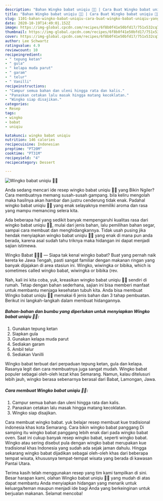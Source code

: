 ```yaml
---
description: "Bahan Wingko babat uniqiu 🍞🍘 | Cara Buat Wingko babat uniqiu 🍞🍘 Yang Menggugah Selera"
title: "Bahan Wingko babat uniqiu 🍞🍘 | Cara Buat Wingko babat uniqiu 🍞🍘 Yang Menggugah Selera"
slug: 1101-bahan-wingko-babat-uniqiu-cara-buat-wingko-babat-uniqiu-yang-menggugah-selera
date: 2020-10-19T14:49:01.152Z
image: https://img-global.cpcdn.com/recipes/6f8b0f41e50bfd17/751x532cq70/wingko-babat-uniqiu-🍞🍘-foto-resep-utama.jpg
thumbnail: https://img-global.cpcdn.com/recipes/6f8b0f41e50bfd17/751x532cq70/wingko-babat-uniqiu-🍞🍘-foto-resep-utama.jpg
cover: https://img-global.cpcdn.com/recipes/6f8b0f41e50bfd17/751x532cq70/wingko-babat-uniqiu-🍞🍘-foto-resep-utama.jpg
author: Lee Schwartz
ratingvalue: 4.9
reviewcount: 10
recipeingredient:
- " tepung ketan"
- " gula"
- " kelapa muda parut"
- " garam"
- " telur"
- " Vanilli"
recipeinstructions:
- "Campur semua bahan dan uleni hingga rata dan kalis."
- "Panaskan cetakan lalu masak hingga matang kecoklatan."
- "Wingko siap disajikan."
categories:
- Resep
tags:
- wingko
- babat
- uniqiu

katakunci: wingko babat uniqiu 
nutrition: 146 calories
recipecuisine: Indonesian
preptime: "PT20M"
cooktime: "PT31M"
recipeyield: "4"
recipecategory: Dessert

---
```



![Wingko babat uniqiu 🍞🍘](https://img-global.cpcdn.com/recipes/6f8b0f41e50bfd17/751x532cq70/wingko-babat-uniqiu-🍞🍘-foto-resep-utama.jpg)

Anda sedang mencari ide resep wingko babat uniqiu 🍞🍘 yang Bikin Ngiler? Cara membuatnya memang susah-susah gampang. bila keliru mengolah maka hasilnya akan hambar dan justru cenderung tidak enak. Padahal wingko babat uniqiu 🍞🍘 yang enak selayaknya memiliki aroma dan rasa yang mampu memancing selera kita.

Ada beberapa hal yang sedikit banyak mempengaruhi kualitas rasa dari wingko babat uniqiu 🍞🍘, mulai dari jenis bahan, lalu pemilihan bahan segar, sampai cara membuat dan menghidangkannya. Tidak usah pusing jika hendak menyiapkan wingko babat uniqiu 🍞🍘 yang enak di mana pun anda berada, karena asal sudah tahu triknya maka hidangan ini dapat menjadi sajian istimewa.

Wingko Babat 🥥🥞🍘 — Siapa tak kenal wingko babat? Buat yang pernah naik kereta ke Jawa Tengah, pasti sangat familiar dengan makanan ringan yang banyak dijajakan di area stasiun ini. Wingko, wiwingka or bibika, which is sometimes called wingko babat, wiwingka or bibika (rev.


Nah, kali ini kita coba, yuk, kreasikan wingko babat uniqiu 🍞🍘 sendiri di rumah. Tetap dengan bahan sederhana, sajian ini bisa memberi manfaat untuk membantu menjaga kesehatan tubuh kita. Anda bisa membuat Wingko babat uniqiu 🍞🍘 memakai 6 jenis bahan dan 3 tahap pembuatan. Berikut ini langkah-langkah dalam membuat hidangannya.

<!--inarticleads1-->

##### Bahan-bahan dan bumbu yang diperlukan untuk menyiapkan Wingko babat uniqiu 🍞🍘:

1. Gunakan  tepung ketan
1. Siapkan  gula
1. Gunakan  kelapa muda parut
1. Sediakan  garam
1. Ambil  telur
1. Sediakan  Vanilli


Wingko babat terbuat dari perpaduan tepung ketan, gula dan kelapa. Rasanya legit dan cara membuatnya juga sangat mudah. Wingko babat populer sebagai oleh-oleh lezat khas Semarang. Namun, kalau ditelusuri lebih jauh, wingko berasa sebenarnya berasal dari Babat, Lamongan, Jawa. 

<!--inarticleads2-->

##### Cara membuat Wingko babat uniqiu 🍞🍘:

1. Campur semua bahan dan uleni hingga rata dan kalis.
1. Panaskan cetakan lalu masak hingga matang kecoklatan.
1. Wingko siap disajikan.


Cara membuat wingko babat. yuk belajar resep membuat kue tradisional indonesia khas kota Semarang. Cara bikin wingko babat panggang Di samping itu wingko babat panggang lebih enak dari pada wingko babat oven. Saat ini cukup banyak resep wingko babat, seperti wingko babat. Wingko atau sering disebut pula dengan wingko babat merupakan kue tradisional khas Indonesia yang sudah ada sejak jaman dahulu. Hingga sekarang wingko babat dijadikan sebagai oleh-oleh khas dari beberapa tempat wisata, khususnya tempat-tempat wisata yang berada di kawasan Pantai Utara. 

Terima kasih telah menggunakan resep yang tim kami tampilkan di sini. Besar harapan kami, olahan Wingko babat uniqiu 🍞🍘 yang mudah di atas dapat membantu Anda menyiapkan hidangan yang menarik untuk keluarga/teman maupun menjadi ide bagi Anda yang berkeinginan untuk berjualan makanan. Selamat mencoba!
